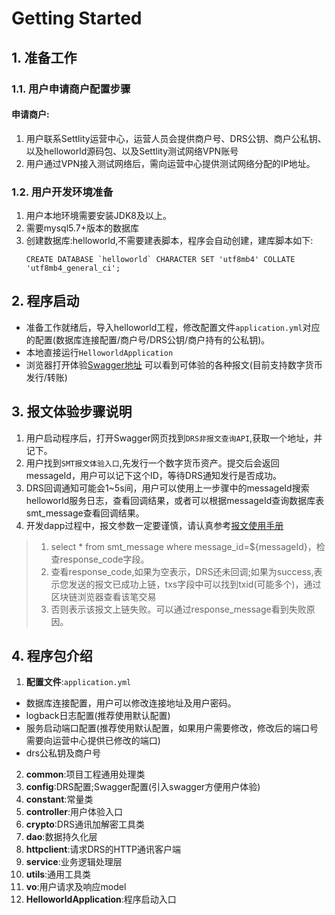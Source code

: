 # Getting Started
## 1. 准备工作
### 1.1. 用户申请商户配置步骤
#### 申请商户:

 1. 用户联系Settlity运营中心，运营人员会提供商户号、DRS公钥、商户公私钥、以及helloworld源码包、以及Settlity测试网络VPN账号
 2. 用户通过VPN接入测试网络后，需向运营中心提供测试网络分配的IP地址。
 
### 1.2. 用户开发环境准备

 1. 用户本地环境需要安装JDK8及以上。
 2. 需要mysql5.7+版本的数据库
 3. 创建数据库:helloworld,不需要建表脚本，程序会自动创建，建库脚本如下:
    ```
    CREATE DATABASE `helloworld` CHARACTER SET 'utf8mb4' COLLATE 'utf8mb4_general_ci';
    ```
## 2. 程序启动

- 准备工作就绪后，导入helloworld工程，修改配置文件`application.yml`对应的配置(数据库连接配置/商户号/DRS公钥/商户持有的公私钥)。
- 本地直接运行`HelloworldApplication`
- 浏览器打开体验[Swagger地址](http://localhost:18080/swagger-ui.html) 可以看到可体验的各种报文(目前支持数字货币发行/转账)
## 3. 报文体验步骤说明

 1. 用户启动程序后，打开Swagger网页找到`DRS非报文查询API`,获取一个地址，并记下。
 2. 用户找到`SMT报文体验入口`,先发行一个数字货币资产。提交后会返回messageId，用户可以记下这个ID，等待DRS通知发行是否成功。
 3. DRS回调通知可能会1~5s间，用户可以使用上一步骤中的messageId搜索helloworld服务日志，查看回调结果，或者可以根据messageId查询数据库表smt_message查看回调结果。
 4. 开发dapp过程中，报文参数一定要谨慎，请认真参考[报文使用手册](https://confluence.primeledger.cn/pages/viewpage.action?pageId=30999870)
  > 1. select * from smt_message where message_id=${messageId}，检查response_code字段。
  > 2. 查看response_code,如果为空表示，DRS还未回调;如果为success,表示您发送的报文已成功上链，txs字段中可以找到txid(可能多个)，通过区块链浏览器查看该笔交易
  > 3. 否则表示该报文上链失败。可以通过response_message看到失败原因。
## 4. 程序包介绍

  1. **配置文件**:`application.yml`
   - 数据库连接配置，用户可以修改连接地址及用户密码。
   - logback日志配置(推荐使用默认配置)
   - 服务启动端口配置(推荐使用默认配置，如果用户需要修改，修改后的端口号需要向运营中心提供已修改的端口)
   - drs公私钥及商户号
   
  2. **common**:项目工程通用处理类
  3. **config**:DRS配置;Swagger配置(引入swagger方便用户体验)
  4. **constant**:常量类
  5. **controller**:用户体验入口
  6. **crypto**:DRS通讯加解密工具类
  7. **dao**:数据持久化层
  8. **httpclient**:请求DRS的HTTP通讯客户端
  9. **service**:业务逻辑处理层
  10. **utils**:通用工具类
  11. **vo**:用户请求及响应model
  12. **HelloworldApplication**:程序启动入口